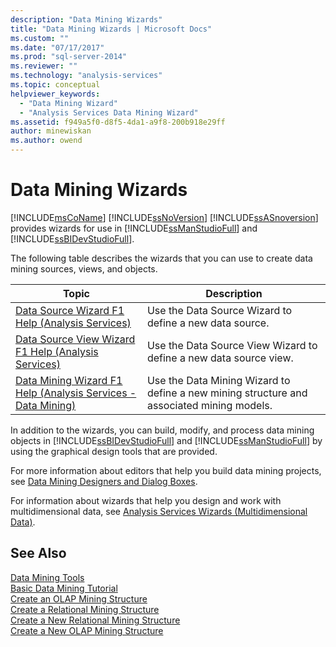```yaml
---
description: "Data Mining Wizards"
title: "Data Mining Wizards | Microsoft Docs"
ms.custom: ""
ms.date: "07/17/2017"
ms.prod: "sql-server-2014"
ms.reviewer: ""
ms.technology: "analysis-services"
ms.topic: conceptual
helpviewer_keywords: 
  - "Data Mining Wizard"
  - "Analysis Services Data Mining Wizard"
ms.assetid: f949a5f0-d8f5-4da1-a9f8-200b918e29ff
author: minewiskan
ms.author: owend
---
```

# Data Mining Wizards
  [!INCLUDE[msCoName](../includes/msconame-md.md)] [!INCLUDE[ssNoVersion](../includes/ssnoversion-md.md)] [!INCLUDE[ssASnoversion](../includes/ssasnoversion-md.md)] provides wizards for use in [!INCLUDE[ssManStudioFull](../includes/ssmanstudiofull-md.md)] and [!INCLUDE[ssBIDevStudioFull](../includes/ssbidevstudiofull-md.md)].  
  
 The following table describes the wizards that you can use to create data mining sources, views, and objects.  
  
|Topic|Description|  
|-----------|-----------------|  
|[Data Source Wizard F1 Help &#40;Analysis Services&#41;](data-source-wizard-f1-help-analysis-services.md)|Use the Data Source Wizard to define a new data source.|  
|[Data Source View Wizard F1 Help &#40;Analysis Services&#41;](data-source-view-wizard-f1-help-analysis-services.md)|Use the Data Source View Wizard to define a new data source view.|  
|[Data Mining Wizard F1 Help &#40;Analysis Services - Data Mining&#41;](data-mining-wizard-f1-help-analysis-services-data-mining.md)|Use the Data Mining Wizard to define a new mining structure and associated mining models.|  
  
 In addition to the wizards, you can build, modify, and process data mining objects in [!INCLUDE[ssBIDevStudioFull](../includes/ssbidevstudiofull-md.md)] and [!INCLUDE[ssManStudioFull](../includes/ssmanstudiofull-md.md)] by using the graphical design tools that are provided.  
  
 For more information about editors that help you build data mining projects, see [Data Mining Designers and Dialog Boxes](data-mining-designers-and-dialog-boxes.md).  
  
 For information about wizards that help you design and work with multidimensional data, see [Analysis Services Wizards &#40;Multidimensional Data&#41;](analysis-services-wizards-multidimensional-data.md).  
  
## See Also  
 [Data Mining Tools](data-mining/data-mining-tools.md)   
 [Basic Data Mining Tutorial](../../2014/tutorials/basic-data-mining-tutorial.md)   
 [Create an OLAP Mining Structure](data-mining/create-an-olap-mining-structure.md)   
 [Create a Relational Mining Structure](data-mining/create-a-relational-mining-structure.md)   
 [Create a New Relational Mining Structure](data-mining/create-a-new-relational-mining-structure.md)   
 [Create a New OLAP Mining Structure](data-mining/create-a-new-olap-mining-structure.md)  
  
  
